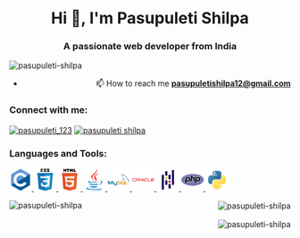 <mg align="right" alt="Coding" width="400" src="">
<h1 align="center">Hi 👋, I'm Pasupuleti Shilpa</h1>
<h3 align="center">A passionate web developer from India</h3>
<p align="left"> <img src="https://komarev.com/ghpvc/?username=pasupuleti-shilpa&label=Profile%20views&color=0e75b6&style=flat" alt="pasupuleti-shilpa" /> </p>

- 📫 How to reach me **pasupuletishilpa12@gmail.com**

<h3 align="left">Connect with me:</h3>
<p align="left">
<a href="https://www.codechef.com/users/pasupuleti_123" target="blank"><img align="center" src="https://cdn.jsdelivr.net/npm/simple-icons@3.1.0/icons/codechef.svg" alt="pasupuleti_123" height="30" width="40" /></a>
<a href="https://www.hackerrank.com/pasupuleti shilpa" target="blank"><img align="center" src="https://raw.githubusercontent.com/rahuldkjain/github-profile-readme-generator/master/src/images/icons/Social/hackerrank.svg" alt="pasupuleti shilpa" height="30" width="40" /></a>
</p>

<h3 align="left">Languages and Tools:</h3>
<p align="left"> <a href="https://www.cprogramming.com/" target="_blank" rel="noreferrer"> <img src="https://raw.githubusercontent.com/devicons/devicon/master/icons/c/c-original.svg" alt="c" width="40" height="40"/> </a> <a href="https://www.w3schools.com/css/" target="_blank" rel="noreferrer"> <img src="https://raw.githubusercontent.com/devicons/devicon/master/icons/css3/css3-original-wordmark.svg" alt="css3" width="40" height="40"/> </a> <a href="https://www.w3.org/html/" target="_blank" rel="noreferrer"> <img src="https://raw.githubusercontent.com/devicons/devicon/master/icons/html5/html5-original-wordmark.svg" alt="html5" width="40" height="40"/> </a> <a href="https://www.java.com" target="_blank" rel="noreferrer"> <img src="https://raw.githubusercontent.com/devicons/devicon/master/icons/java/java-original.svg" alt="java" width="40" height="40"/> </a> <a href="https://www.mysql.com/" target="_blank" rel="noreferrer"> <img src="https://raw.githubusercontent.com/devicons/devicon/master/icons/mysql/mysql-original-wordmark.svg" alt="mysql" width="40" height="40"/> </a> <a href="https://www.oracle.com/" target="_blank" rel="noreferrer"> <img src="https://raw.githubusercontent.com/devicons/devicon/master/icons/oracle/oracle-original.svg" alt="oracle" width="40" height="40"/> </a> <a href="https://pandas.pydata.org/" target="_blank" rel="noreferrer"> <img src="https://raw.githubusercontent.com/devicons/devicon/2ae2a900d2f041da66e950e4d48052658d850630/icons/pandas/pandas-original.svg" alt="pandas" width="40" height="40"/> </a> <a href="https://www.php.net" target="_blank" rel="noreferrer"> <img src="https://raw.githubusercontent.com/devicons/devicon/master/icons/php/php-original.svg" alt="php" width="40" height="40"/> </a> <a href="https://www.python.org" target="_blank" rel="noreferrer"> <img src="https://raw.githubusercontent.com/devicons/devicon/master/icons/python/python-original.svg" alt="python" width="40" height="40"/> </a> </p>

<p><img align="left" src="https://github-readme-stats.vercel.app/api/top-langs?username=pasupuleti-shilpa&show_icons=true&locale=en&layout=compact" alt="pasupuleti-shilpa" /></p>

<p>&nbsp;<img align="center" src="https://github-readme-stats.vercel.app/api?username=pasupuleti-shilpa&show_icons=true&locale=en" alt="pasupuleti-shilpa" /></p>

<p><img align="center" src="https://github-readme-streak-stats.herokuapp.com/?user=pasupuleti-shilpa&" alt="pasupuleti-shilpa" /></p>
